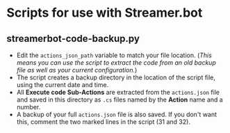# Scripts for use with Streamer.bot

## streamerbot-code-backup.py

- Edit the `actions_json_path` variable to match your file location. (_This means you can use the script to extract the code from an old backup file as well as your current configuration._)
- The script creates a backup directory in the location of the script file, using the current date and time.
- All **Execute code Sub-Actions** are extracted from the `actions.json` file and saved in this directory as `.cs` files named by the **Action** name and a number.
- A backup of your full `actions.json` file is also saved. If you don't want this, comment the two marked lines in the script (31 and 32).


